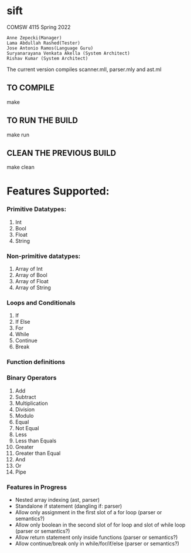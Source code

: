 # sift
COMSW 4115 Spring 2022


```
Anne Zepecki(Manager)
Lama Abdullah Rashed(Tester)
Jose Antonio Ramos(Language Guru)
Suryanarayana Venkata Akella (System Architect)
Rishav Kumar (System Architect)

```
The current version compiles scanner.mll, parser.mly and ast.ml

## TO COMPILE
make

## TO RUN THE BUILD
make run

## CLEAN THE PREVIOUS BUILD
make clean

# Features Supported:

### Primitive Datatypes:

1. Int
2. Bool
3. Float
4. String

### Non-primitive datatypes:
1. Array of Int 
2. Array of Bool
3. Array of Float
4. Array of String

### Loops and Conditionals

1. If
2. If Else
3. For
4. While
5. Continue
6. Break

### Function definitions

### Binary Operators

1. Add
2. Subtract
3. Multiplication
4. Division
5. Modulo
6. Equal
5. Not Equal
6. Less
7. Less than Equals
8. Greater
9. Greater than Equal
10. And
11. Or
12. Pipe

### Features in Progress

* Nested array indexing (ast, parser)
* Standalone if statement (dangling if: parser)
* Allow only assignment in the first slot of a for loop (parser or semantics?)
* Allow only boolean in the second slot of for loop and slot of while loop (parser or semantics?)
* Allow return statement only inside functions (parser or semantics?)
* Allow continue/break only in while/for/if/else (parser or semantics?)